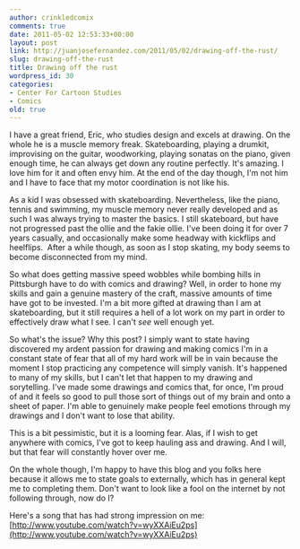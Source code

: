 ```yaml
---
author: crinkledcomix
comments: true
date: 2011-05-02 12:53:33+00:00
layout: post
link: http://juanjosefernandez.com/2011/05/02/drawing-off-the-rust/
slug: drawing-off-the-rust
title: Drawing off the rust
wordpress_id: 30
categories:
- Center For Cartoon Studies
- Comics
old: true
---
```




I have a great friend, Eric, who studies design and excels at drawing. On the whole he is a muscle memory freak. Skateboarding, playing a drumkit, improvising on the guitar, woodworking, playing sonatas on the piano, given enough time, he can always get down any routine perfectly. It's amazing. I love him for it and often envy him. At the end of the day though, I'm not him and I have to face that my motor coordination is not like his.

As a kid I was obsessed with skateboarding. Nevertheless, like the piano, tennis and swimming, my muscle memory never really developed and as such I was always trying to master the basics. I still skateboard, but have not progressed past the ollie and the fakie ollie. I've been doing it for over 7 years casually, and occasionally make some headway with kickflips and heelflips.  After a while though, as soon as I stop skating, my body seems to become disconnected from my mind.

So what does getting massive speed wobbles while bombing hills in Pittsburgh have to do with comics and drawing? Well, in order to hone my skills and gain a genuine mastery of the craft, massive amounts of time have got to be invested. I'm a bit more gifted at drawing than I am at skateboarding, but it still requires a hell of a lot work on my part in order to effectively draw what I see. I can't _see_ well enough yet.

So what's the issue? Why this post? I simply want to state having discovered my ardent passion for drawing and making comics I'm in a constant state of fear that all of my hard work will be in vain because the moment I stop practicing any competence will simply vanish. It's happened to many of my skills, but I can't let that happen to my drawing and sorytelling. I've made some drawings and comics that, for once, I'm proud of and it feels so good to pull those sort of things out of my brain and onto a sheet of paper. I'm able to genuinely make people feel emotions through my drawings and I don't want to lose that ability.

This is a bit pessimistic, but it is a looming fear. Alas, if I wish to get anywhere with comics, I've got to keep hauling ass and drawing. And I will, but that fear will constantly hover over me.

On the whole though, I'm happy to have this blog and you folks here because it allows me to state goals to externally, which has in general kept me to completing them. Don't want to look like a fool on the internet by not following through, now do I?

Here's a song that has had strong impression on me: [http://www.youtube.com/watch?v=wyXXAiEu2ps](http://www.youtube.com/watch?v=wyXXAiEu2ps)


